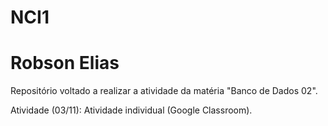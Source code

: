 # NCI1
# Robson Elias
  Repositório voltado a realizar a atividade da matéria "Banco de Dados 02".
    
  Atividade (03/11): Atividade individual (Google Classroom).
